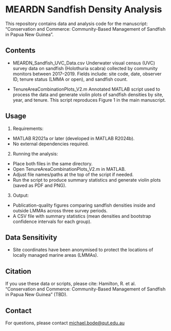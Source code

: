 # MEARDN Sandfish Density Analysis

This repository contains data and analysis code for the manuscript:
“Conservation and Commerce: Community-Based Management of Sandfish in Papua New Guinea”.

## Contents
- MEARDN_Sandfish_UVC_Data.csv
Underwater visual census (UVC) survey data on sandfish (Holothuria scabra) collected by community monitors between 2017–2019.
Fields include: site code, date, observer ID, tenure status (LMMA or open), and sandfish count.

- TenureAreaCombinationPlots_V2.m
Annotated MATLAB script used to process the data and generate violin plots of sandfish densities by site, year, and tenure. This script reproduces Figure 1 in the main manuscript.

## Usage
1. Requirements:
- MATLAB R2021a or later (developed in MATLAB R2024b).
- No external dependencies required.
2. Running the analysis:
- Place both files in the same directory.
- Open TenureAreaCombinationPlots_V2.m in MATLAB.
- Adjust file names/paths at the top of the script if needed.
- Run the script to produce summary statistics and generate violin plots (saved as PDF and PNG).
3. Output:
- Publication-quality figures comparing sandfish densities inside and outside LMMAs across three survey periods.
- A CSV file with summary statistics (mean densities and bootstrap confidence intervals for each group).

## Data Sensitivity
- Site coordinates have been anonymised to protect the locations of locally managed marine areas (LMMAs).

## Citation

If you use these data or scripts, please cite:
Hamilton, R. et al. “Conservation and Commerce: Community-Based Management of Sandfish in Papua New Guinea” (TBD).

## Contact

For questions, please contact michael.bode@qut.edu.au
